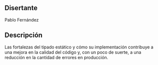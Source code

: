 ## Disertante

Pablo Fernández

## Descripción

Las fortalezas del tipado estático y cómo su implementación contribuye a una mejora en la calidad del código y, con un poco de suerte, a una reducción en la cantidad de errores en producción.

